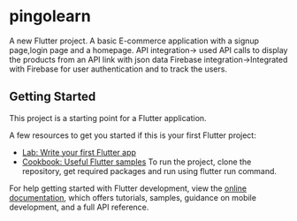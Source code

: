 # pingolearn

A new Flutter project.
A basic E-commerce application with a signup page,login page and a homepage.
API integration-> used API calls to display the products from an API link with json data
Firebase integration->Integrated with Firebase for user authentication and to track the users.
## Getting Started

This project is a starting point for a Flutter application.

A few resources to get you started if this is your first Flutter project:

- [Lab: Write your first Flutter app](https://docs.flutter.dev/get-started/codelab)
- [Cookbook: Useful Flutter samples](https://docs.flutter.dev/cookbook)
To run the project, clone the repository, get required packages and run using flutter run command.

For help getting started with Flutter development, view the
[online documentation](https://docs.flutter.dev/), which offers tutorials,
samples, guidance on mobile development, and a full API reference.
